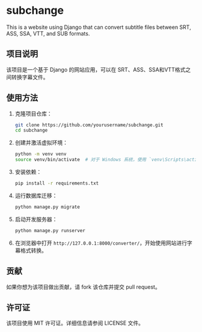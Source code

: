 # subchange
This is a website using Django that can convert subtitle files between SRT, ASS, SSA, VTT, and SUB formats.

## 项目说明
该项目是一个基于 Django 的网站应用，可以在 SRT、ASS、SSA和VTT格式之间转换字幕文件。

## 使用方法
1. 克隆项目仓库：
    ```bash
    git clone https://github.com/yourusername/subchange.git
    cd subchange
    ```

2. 创建并激活虚拟环境：
    ```bash
    python -m venv venv
    source venv/bin/activate  # 对于 Windows 系统，使用 `venv\Scripts\activate`
    ```

3. 安装依赖：
    ```bash
    pip install -r requirements.txt
    ```

4. 运行数据库迁移：
    ```bash
    python manage.py migrate
    ```

5. 启动开发服务器：
    ```bash
    python manage.py runserver
    ```

6. 在浏览器中打开 `http://127.0.0.1:8000/converter/`，开始使用网站进行字幕格式转换。

## 贡献
如果你想为该项目做出贡献，请 fork 该仓库并提交 pull request。

## 许可证
该项目使用 MIT 许可证。详细信息请参阅 LICENSE 文件。
